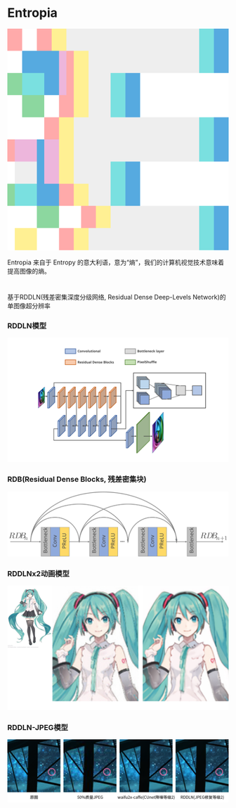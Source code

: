 # Entropia
![image](https://raw.githubusercontent.com/2ndDog/Entropia/master/Entropia.svg)


Entropia 来自于 Entropy 的意大利语，意为“熵”，我们的计算机视觉技术意味着提高图像的熵。


#
基于RDDLN(残差密集深度分级网络, Residual Dense Deep-Levels Network)的单图像超分辨率


### RDDLN模型
![image](https://raw.githubusercontent.com/2ndDog/Entropia/master/RDDLN.svg)




### RDB(Residual Dense Blocks, 残差密集块)
![image](https://github.com/2ndDog/Entropia/blob/master/RDB_model_SVG.svg)


### RDDLNx2动画模型
![image](https://github.com/2ndDog/Entropia/blob/master/Hatsune_Miku_NT_x2.png?raw=true)




### RDDLN-JPEG模型
![image](https://github.com/2ndDog/Entropia/blob/master/RDDLN_JPEG.png?raw=true)
